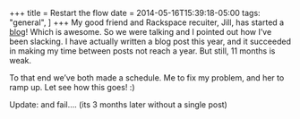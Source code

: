 +++
title = Restart the flow
date = 2014-05-16T15:39:18-05:00
tags:
  "general",
]
+++
My good friend and Rackspace recuiter, Jill, has started a [blog](http://theunrecruiter.wordpress.com/ "The Un-Recruiter")! Which is awesome. So we were talking and I pointed out how I&#8217;ve been slacking. I have actually written a blog post this year, and it succeeded in making my time between posts not reach a year. But still, 11 months is weak.

To that end we&#8217;ve both made a schedule. Me to fix my problem, and her to ramp up. Let see how this goes! :)

Update: and fail&#8230;. (its 3 months later without a single post)
